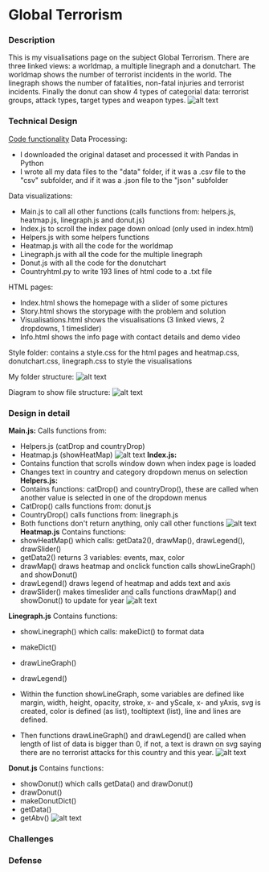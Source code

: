 
# Global Terrorism

### Description
This is my visualisations page on the subject Global Terrorism. There are three linked views: a worldmap, a multiple linegraph and a donutchart. The worldmap shows the number of terrorist incidents in the world. The linegraph shows the number of fatalities, non-fatal injuries and terrorist incidents. Finally the donut can show 4 types of categorial data: terrorist groups, attack types, target types and weapon types.
![alt text](https://github.com/kim66003/project/blob/master/doc/process/visualisations_30-01-2019.png)

### Technical Design

<u>Code functionality</u>
Data Processing:

- I downloaded the original dataset and processed it with Pandas in Python
- I wrote all my data files to the "data" folder, if it was a .csv file to the "csv" subfolder, and if it was a .json file to the "json" subfolder

Data visualizations:

- Main.js to call all other functions (calls functions from: helpers.js, heatmap.js, linegraph.js and donut.js)
- Index.js to scroll the index page down onload (only used in index.html)
- Helpers.js with some helpers functions
- Heatmap.js with all the code for the worldmap
- Linegraph.js with all the code for the multiple linegraph
- Donut.js with all the code for the donutchart
- Countryhtml.py to write 193 lines of html code to a .txt file

HTML pages:
- Index.html shows the homepage with a slider of some pictures
- Story.html shows the storypage with the problem and solution
- Visualisations.html shows the visualisations (3 linked views, 2 dropdowns, 1 timeslider)
- Info.html shows the info page with contact details and demo video

Style folder: contains a style.css for the html pages and heatmap.css, donutchart.css, linegraph.css to style the visualisations

My folder structure:
![alt text](https://github.com/kim66003/project/blob/master/doc/report/repo_structure.PNG)

Diagram to show file structure:
![alt text](https://github.com/kim66003/project/blob/master/doc/report/finaldesign.PNG)

### Design in detail
<b>Main.js:</b>
Calls functions from:
- Helpers.js (catDrop and countryDrop)
- Heatmap.js (showHeatMap)
![alt text](https://github.com/kim66003/project/blob/master/doc/report/main.png)
<b>Index.js:</b>
- Contains function that scrolls window down when index page is loaded
- Changes text in country and category dropdown menus on selection
<b>Helpers.js:</b>
- Contains functions: catDrop() and countryDrop(), these are called when another value is selected in one of the dropdown menus
- CatDrop() calls functions from: donut.js
- CountryDrop() calls functions from: linegraph.js
- Both functions don't return anything, only call other functions
![alt text](https://github.com/kim66003/project/blob/master/doc/report/helpers.png)
<b>Heatmap.js</b>
Contains functions:
- showHeatMap() which calls: getData2(), drawMap(), drawLegend(), drawSlider()
- getData2() returns 3 variables: events, max, color
- drawMap() draws heatmap and onclick function calls showLineGraph() and showDonut()
- drawLegend() draws legend of heatmap and adds text and axis
- drawSlider() makes timeslider and calls functions drawMap() and showDonut() to update for year
![alt text](https://github.com/kim66003/project/blob/master/doc/report/heatmap.png)

<b>Linegraph.js</b>
Contains functions:
- showLinegraph() which calls: makeDict() to format data
- makeDict()
- drawLineGraph()
- drawLegend()

- Within the function showLineGraph, some variables are defined like margin, width, height, opacity, stroke, x- and yScale, x- and yAxis, svg is created, color is defined (as list), tooltiptext (list), line and lines are defined.
- Then functions drawLineGraph() and drawLegend() are called when length of list of data is bigger than 0, if not, a text is drawn on svg saying there are no terrorist attacks for this country and this year.
![alt text](https://github.com/kim66003/project/blob/master/doc/report/linegraph.png)

<b>Donut.js</b>
Contains functions:
- showDonut() which calls getData() and drawDonut()
- drawDonut()
- makeDonutDict()
- getData()
- getAbv()
![alt text](https://github.com/kim66003/project/blob/master/doc/report/donut.png)











### Challenges

### Defense
